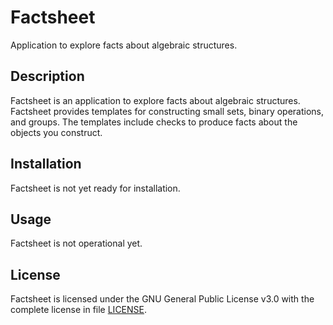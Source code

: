 # Factsheet
Application to explore facts about algebraic structures.

## Description
Factsheet is an application to explore facts about algebraic structures.
Factsheet provides templates for constructing small sets, binary
operations, and groups.  The templates include checks to produce facts
about the objects you construct.

## Installation
Factsheet is not yet ready for installation.

## Usage
Factsheet is not operational yet.

## License
Factsheet is licensed under the GNU General Public License v3.0 with the
complete license in file [LICENSE](./LICENSE).

